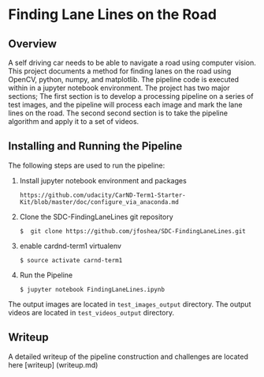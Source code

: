 # Finding Lane Lines on the Road 

## Overview
A self driving car needs to be able to navigate a road using computer vision.  This project documents a method for finding lanes on the road using OpenCV, python, numpy, and matplotlib. The pipeline code is executed within in a jupyter notebook environment. The project has two major sections; The first section is to develop a processing pipeline on a series of test images, and the pipeline will process each image and mark the lane lines on the road. The second second section is to take the pipeline algorithm and apply it to a set of videos.

## Installing and Running the Pipeline
The following steps are used to run the pipeline:
1. Install jupyter notebook environment and packages
    ```
    https://github.com/udacity/CarND-Term1-Starter-Kit/blob/master/doc/configure_via_anaconda.md
    ```
2. Clone the SDC-FindingLaneLines git repository
    ```  
    $  git clone https://github.com/jfoshea/SDC-FindingLaneLines.git
    ```

3. enable cardnd-term1 virtualenv
    ```
    $ source activate carnd-term1
    ```
4. Run the Pipeline 
    ```
    $ jupyter notebook FindingLaneLines.ipynb
    ```

The output images are located in `test_images_output` directory.
The output videos are located in `test_videos_output` directory.

## Writeup 
A detailed writeup of the pipeline construction and challenges are located here [writeup] (writeup.md)


